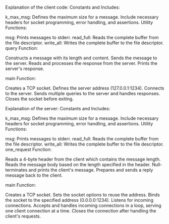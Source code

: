 Explanation of the client code:
Constants and Includes:

k_max_msg: Defines the maximum size for a message.
Include necessary headers for socket programming, error handling, and assertions.
Utility Functions:

msg: Prints messages to stderr.
read_full: Reads the complete buffer from the file descriptor.
write_all: Writes the complete buffer to the file descriptor.
query Function:

Constructs a message with its length and content.
Sends the message to the server.
Reads and processes the response from the server.
Prints the server's response.

main Function:

Creates a TCP socket.
Defines the server address (127.0.0.1:1234).
Connects to the server.
Sends multiple queries to the server and handles responses.
Closes the socket before exiting.

Explanation of the server:
Constants and Includes:

k_max_msg: Defines the maximum size for a message.
Include necessary headers for socket programming, error handling, and assertions.
Utility Functions:

msg: Prints messages to stderr.
read_full: Reads the complete buffer from the file descriptor.
write_all: Writes the complete buffer to the file descriptor.
one_request Function:

Reads a 4-byte header from the client which contains the message length.
Reads the message body based on the length specified in the header.
Null-terminates and prints the client's message.
Prepares and sends a reply message back to the client.

main Function:

Creates a TCP socket.
Sets the socket options to reuse the address.
Binds the socket to the specified address (0.0.0.0:1234).
Listens for incoming connections.
Accepts and handles incoming connections in a loop, serving one client connection at a time.
Closes the connection after handling the client's requests.